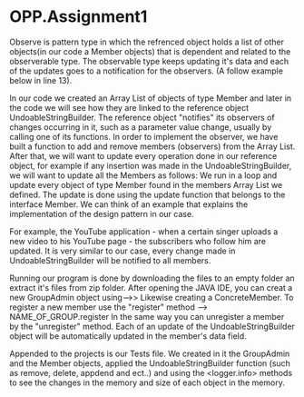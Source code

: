 # OPP.Assignment1

Observe is pattern type in which the refrenced object holds a list of other objects(in our code a Member objects) that is dependent and related to the observerable type. The observable type keeps updating it's data and each of the updates goes to a notification for the observers. (A follow example below in line 13).

In our code we created an Array List of objects of type Member and later in the code we will see how they are linked to the reference object UndoableStringBuilder. The reference object "notifies" its observers of changes occurring in it, such as a parameter value change, usually by calling one of its functions. In order to implement the observer, we have built a function to add and remove members (observers) from the Array List. After that, we will want to update every operation done in our reference object, for example if any insertion was made in the UndoableStringBuilder, we will want to update all the Members as follows: We run in a loop and update every object of type Member found in the members Array List we defined. The update is done using the update function that belongs to the interface Member. We can think of an example that explains the implementation of the design pattern in our case.

For example, the YouTube application - when a certain singer uploads a new video to his YouTube page - the subscribers who follow him are updated. It is very similar to our case, every change made in UndoableStringBuilder will be notified to all members.

Running our program is done by downloading the files to an empty folder an extract it's files from zip folder. After opening the JAVA IDE, you can creat a new GroupAdmin object using-->> Likewise creating a ConcreteMember. To register a new member use the "register" method --> NAME_OF_GROUP.register In the same way you can unregister a member by the "unregister" method. Each of an update of the UndoableStringBuilder object will be automatically updated in the member's data field.

Appended to the projects is our Tests file. We created in it the GroupAdmin and the Member objects, applied the UndoableStringBuilder function (such as remove, delete, appdend and ect..) and using the <logger.info> methods to see the changes in the memory and size of each object in the memory.

